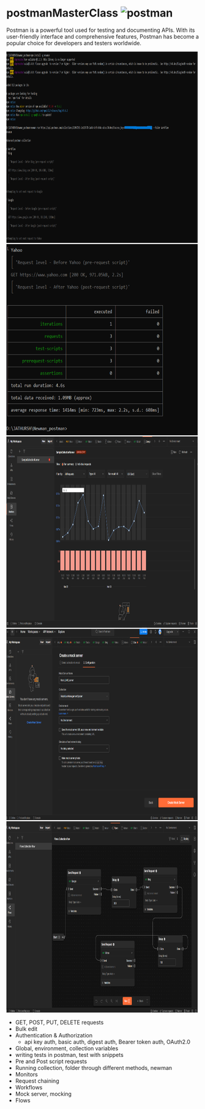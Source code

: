 # postmanMasterClass  <img src="https://www.vectorlogo.zone/logos/getpostman/getpostman-icon.svg" alt="postman" width="40" height="40"/>


Postman is a powerful tool used for testing and documenting APIs. With its user-friendly interface and comprehensive features, Postman has become a popular choice for developers and testers worldwide.

<!-- Images -->
<img src="ScreenShots/newman run collection 1.png" width="500" height="500" > <img src="ScreenShots/newman run collection 2.png" width="500" height="500" > <img src="ScreenShots/SampleCollectionRunner Monitor.png" width="500" height="500" ><img src="ScreenShots/create a mock server.png" width="500" height="500" > <img src="ScreenShots/Flows collection flow.png" width="500" height="500" >


* GET, POST, PUT, DELETE requests
* Bulk edit
* Authentication & Authorization
     * api key auth, basic auth, digest auth, Bearer token auth, OAuth2.0
* Global, environment, collection variables
* writing tests in postman, test with snippets
* Pre and Post script requests
* Running collection, folder through different methods, newman
* Monitors
* Request chaining
* Workflows
* Mock server, mocking
* Flows
